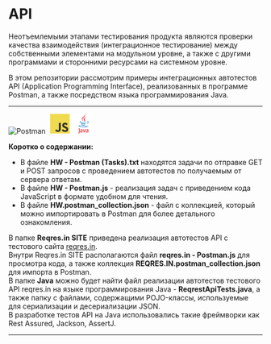 # API
Неотъемлемыми этапами тестирования продукта являются проверки качества взаимодействия (интеграционное тестирование) между собственными элементами на модульном уровне, а также с другими программами и сторонними ресурсами на системном уровне.

В этом репозитории рассмотрим примеры интеграционных автотестов API (Application Programming Interface), реализованных в программе Postman, а также посредством языка программирования Java.

---

<div>
  <img src="https://github.com/btd1337/urutau-icons/blob/master/apps/48/postman.svg" title="Postman" alt="Postman" width="40" height="40"/>&nbsp;
  <img src="https://github.com/devicons/devicon/blob/master/icons/javascript/javascript-original.svg" title="JavaScript" alt="JavaScript" width="40" height="40"/>&nbsp;
  <img src="https://github.com/devicons/devicon/blob/master/icons/java/java-original-wordmark.svg" title="Java" alt="Java" width="40" height="40"/>&nbsp;
</div>

__Коротко о содержании:__
- В файле __HW - Postman (Tasks).txt__ находятся задачи по отправке GET и POST запросов с проведением автотестов по получаемым от сервера ответам.   
- В файле __HW - Postman.js__ - реализация задач с приведением кода JavaScript в формате удобном для чтения.   
- В файле __HW.postman_collection.json__ - файл с коллекцией, который можно импортировать в Postman для более детального ознакомления.   

В папке __Reqres.in SITE__ приведена реализация автотестов API с тестового сайта [reqres.in](https://reqres.in/).   
Внутри Reqres.in SITE располагаются файл __reqres.in - Postman.js__ для просмотра кода, а также коллекция __REQRES.IN.postman_collection.json__ для импорта в Postman.   
В папке __Java__ можно будет найти файл реализации автотестов тестового API reqres.in на языке программирования Java - __ReqrestApiTests.java__, а также папку с файлами, содержащими POJO-классы, используемые для сериализации и десериализации JSON.  
В разработке тестов API на Java использовались такие фреймворки как Rest Assured, Jackson, AssertJ.

---

